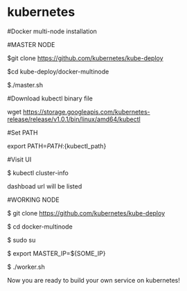 # kubernetes

#Docker multi-node installation


#MASTER NODE

  $git clone https://github.com/kubernetes/kube-deploy
 
  $cd kube-deploy/docker-multinode
 
  $./master.sh


#Download kubectl binary file

  wget https://storage.googleapis.com/kubernetes-release/release/v1.0.1/bin/linux/amd64/kubectl


#Set PATH

  export PATH=$PATH:${kubectl_path}


#Visit UI

  $ kubectl cluster-info
  
  dashboad url will be listed


#WORKING NODE

  $ git clone https://github.com/kubernetes/kube-deploy
  
  $ cd docker-multinode
  
  $ sudo su
  
  $ export MASTER_IP=${SOME_IP}
  
  $ ./worker.sh


Now you are ready to build your own service on kubernetes!
